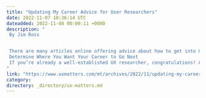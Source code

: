 ```yaml
---
title: "Updating My Career Advice for User Researchers"
date: 2022-11-07 10:36:14 UTC
dateadded: 2022-11-08 00:00:11 +0000
description: "
 By Jim Ross 


 There are many articles online offering advice about how to get into UX research. Eleven years ago, when I was in my eleventh year as a UX researcher, I wrote just such an article as part of my UXmatters column Practical Usability, “Career Advice for User Researchers.” But what about advice for people who are already deep into their UX research career? Now that I’m in my twenty-second year in UX research, it’s time to give you an update and provide career advice for established UX researchers. 
 Determine Where You Want Your Career to Go Next 
 If you’re already a well-established UX researcher, congratulations! As for most people, your initial focus was on  getting your first job in the field of UX research. Then you had to get used to your new role and make sure that you did well on your first few projects. Finally, after you’d gotten a few years of experience in industry, you had established yourself as a UX researcher. Read More 
"
link: "https://www.uxmatters.com/mt/archives/2022/11/updating-my-career-advice-for-user-researchers.php"
category:
directory: _directory/ux-matters.md
---
```

